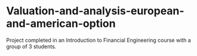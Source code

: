 # Valuation-and-analysis-european-and-american-option

Project completed in an Introduction to Financial Engineering course with a group of 3 students.
